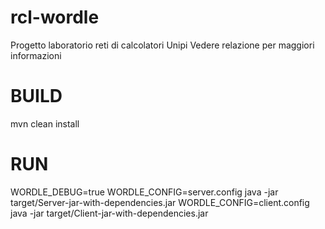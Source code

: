 # rcl-wordle
Progetto laboratorio reti di calcolatori Unipi
Vedere relazione per maggiori informazioni

# BUILD
mvn clean install

# RUN
WORDLE_DEBUG=true WORDLE_CONFIG=server.config java -jar target/Server-jar-with-dependencies.jar
WORDLE_CONFIG=client.config java -jar target/Client-jar-with-dependencies.jar


